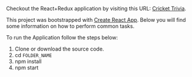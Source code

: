 Checkout the React+Redux application by visiting this URL: [Cricket Trivia](https://cricket-trivia-react.herokuapp.com/).<br>

This project was bootstrapped with [Create React App](https://github.com/facebookincubator/create-react-app).
Below you will find some information on how to perform common tasks.<br>

To run the Application follow the steps below:
1. Clone or download the source code.
2. cd `FOLDER_NAME`
3. npm install
4. npm start